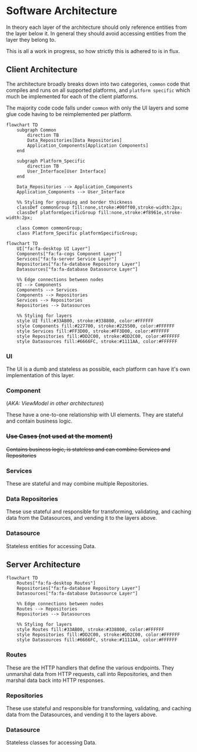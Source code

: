# Software Architecture

In theory each layer of the architecture should only reference entities from the layer below it. In general they should avoid accessing entities from the layer they belong to.

This is all a work in progress, so how strictly this is adhered to is in flux.

## Client Architecture

The architecture broadly breaks down into two categories, `common` code that compiles and runs on
all supported platforms, and `platform specific` which much be implemented for each of the client
platforms.

The majority code code falls under `common` with only the UI layers and some glue code having to be
reimplemented per platform.

```mermaid
flowchart TD
    subgraph Common
        direction TB
        Data_Repositories[Data Repositories]
        Application_Components[Application Components]
    end

    subgraph Platform_Specific
        direction TB
        User_Interface[User Interface]
    end

    Data_Repositories --> Application_Components
    Application_Components --> User_Interface

    %% Styling for grouping and border thickness
    classDef commonGroup fill:none,stroke:#00ff00,stroke-width:2px;
    classDef platformSpecificGroup fill:none,stroke:#f8961e,stroke-width:2px;

    class Common commonGroup;
    class Platform_Specific platformSpecificGroup;
```

```mermaid
flowchart TD
    UI["fa:fa-desktop UI Layer"]
    Components["fa:fa-cogs Component Layer"]
    Services["fa:fa-server Service Layer"]
    Repositories["fa:fa-database Repository Layer"]
    Datasources["fa:fa-database Datasource Layer"]

    %% Edge connections between nodes
    UI --> Components
    Components --> Services
    Components --> Repositories
    Services --> Repositories
    Repositories --> Datasources

    %% Styling for layers
    style UI fill:#33AB00, stroke:#338800, color:#FFFFFF
    style Components fill:#227700, stroke:#225500, color:#FFFFFF
    style Services fill:#FF3D00, stroke:#FF3D00, color:#FFFFFF
    style Repositories fill:#DD2C00, stroke:#DD2C00, color:#FFFFFF
    style Datasources fill:#6666FC, stroke:#1111AA, color:#FFFFFF
```

### UI
The UI is a dumb and stateless as possible, each platform can have it's own implementation of this layer.

### Component
(_AKA: ViewModel in other architectures_)

These have a one-to-one relationship with UI elements. They are stateful and contain business logic.

### ~~Use Cases (not used at the moment)~~
~~Contains business logic, is stateless and can combine Services and Repositories~~

### Services
These are stateful and may combine multiple Repositories.

### Data Repositories
These use stateful and responsible for transforming, validating, and caching data from the Datasources, and vending it to the layers above.

### Datasource
Stateless entities for accessing Data.

## Server Architecture

```mermaid
flowchart TD
    Routes["fa:fa-desktop Routes"]
    Repositories["fa:fa-database Repository Layer"]
    Datasources["fa:fa-database Datasource Layer"]

    %% Edge connections between nodes
    Routes --> Repositories
    Repositories --> Datasources

    %% Styling for layers
    style Routes fill:#33AB00, stroke:#338800, color:#FFFFFF
    style Repositories fill:#DD2C00, stroke:#DD2C00, color:#FFFFFF
    style Datasources fill:#6666FC, stroke:#1111AA, color:#FFFFFF
```

### Routes
These are the HTTP handlers that define the various endpoints. They unmarshal data from HTTP requests, call into Repositories, and then marshal data back into HTTP responses.

### Repositories
These use stateful and responsible for transforming, validating, and caching data from the Datasources, and vending it to the layers above.

### Datasource
Stateless classes for accessing Data.